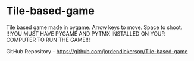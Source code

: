# Tile-based-game
Tile based game made in pygame. 
Arrow keys to move.
Space to shoot.
!!!YOU MUST HAVE PYGAME AND PYTMX INSTALLED ON YOUR COMPUTER TO RUN THE GAME!!!

GitHub Repository - https://github.com/jordendickerson/Tile-based-game